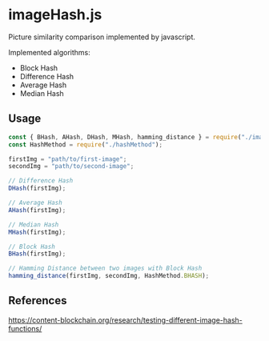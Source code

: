 # imageHash.js

Picture similarity comparison implemented by javascript.

Implemented algorithms:

- Block Hash
- Difference Hash
- Average Hash
- Median Hash

## Usage

```javascript
const { BHash, AHash, DHash, MHash, hamming_distance } = require("./imageHash");
const HashMethod = require("./hashMethod");

firstImg = "path/to/first-image";
secondImg = "path/to/second-image";

// Difference Hash
DHash(firstImg);

// Average Hash
AHash(firstImg);

// Median Hash
MHash(firstImg);

// Block Hash
BHash(firstImg);

// Hamming Distance between two images with Block Hash
hamming_distance(firstImg, secondImg, HashMethod.BHASH);
```

## References

https://content-blockchain.org/research/testing-different-image-hash-functions/
